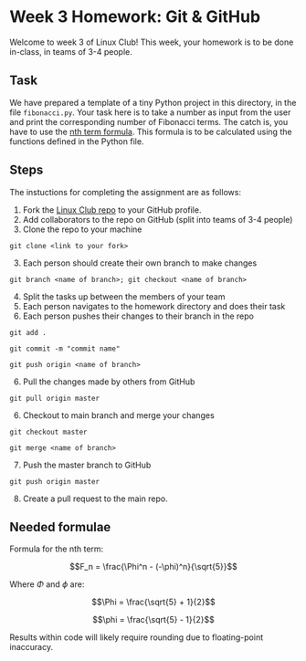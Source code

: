 # Week 3 Homework: Git & GitHub

Welcome to week 3 of Linux Club! This week, your homework is to be done in-class, in teams of 3-4 people.

## Task

We have prepared a template of a tiny Python project in this directory, in the file `fibonacci.py`. Your task here is to take a number as input from the user and print the corresponding number of Fibonacci terms. The catch is, you have to use the [nth term formula](https://r-knott.surrey.ac.uk/Fibonacci/fibFormula.html). This formula is to be calculated using the functions defined in the Python file.

## Steps

The instuctions for completing the assignment are as follows:

1. Fork the [Linux Club repo](https://github.com/ucu-computer-science/UCU_Linux_Club) to your GitHub profile.
2. Add collaborators to the repo on GitHub (split into teams of 3-4 people)
2. Clone the repo to your machine

```{bash}
git clone <link to your fork>
```
3. Each person should create their own branch to make changes

```{bash}
git branch <name of branch>; git checkout <name of branch>
```
4. Split the tasks up between the members of your team
4. Each person navigates to the homework directory and does their task
5. Each person pushes their changes to their branch in the repo

```{bash}
git add .
```

```{bash}
git commit -m "commit name"
```

```{bash}
git push origin <name of branch>
```

6. Pull the changes made by others from GitHub

```{bash}
git pull origin master
```

6. Checkout to main branch and merge your changes

```{bash}
git checkout master
```

```{bash}
git merge <name of branch>
```

7. Push the master branch to GitHub


```{bash}
git push origin master
```

8. Create a pull request to the main repo.

## Needed formulae

Formula for the nth term:
```math
F_n = \frac{\Phi^n - (-\phi)^n}{\sqrt{5}}
```

Where $\Phi$ and $\phi$ are:
```math
\Phi = \frac{\sqrt{5} + 1}{2}
```

```math
\phi = \frac{\sqrt{5} - 1}{2}
```

Results within code will likely require rounding due to floating-point inaccuracy.
